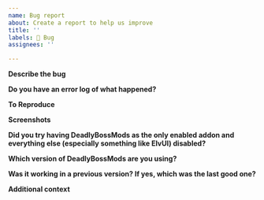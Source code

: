```yaml
---
name: Bug report
about: Create a report to help us improve
title: ''
labels: 🐛 Bug
assignees: ''

---
```


**Describe the bug**
<!-- What did you expect to happen and what happened instead? -->

**Do you have an error log of what happened?**
<!-- If you don't see any errors, make sure that error reporting is enabled (`/console scriptErrors 1`) or install https://www.curseforge.com/wow/addons/bugsack & https://www.curseforge.com/wow/addons/bug-grabber, yes both are needed. -->

**To Reproduce**
<!-- Steps to reproduce the behavior:
1. Go to '...'
2. Click on '....'
3. Scroll down to '....'
4. See error
-->

**Screenshots**

**Did you try having DeadlyBossMods as the only enabled addon and everything else (especially something like ElvUI) disabled?**

**Which version of DeadlyBossMods are you using?**

**Was it working in a previous version? If yes, which was the last good one?**

**Additional context**
